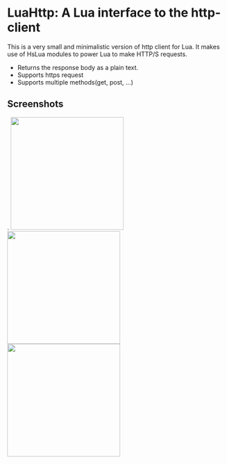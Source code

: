# LuaHttp: A Lua interface to the http-client
This is a very small and minimalistic version of http client for Lua. It makes use of HsLua modules to power Lua to make HTTP/S requests. 
* Returns the response body as a plain text.
* Supports https request
* Supports multiple methods(get, post, ...)

## Screenshots
.
<img src="https://user-images.githubusercontent.com/31537546/76690403-9671ec80-6665-11ea-947e-3b6469c1ef00.png" height="260">
<img src="https://user-images.githubusercontent.com/31537546/76690406-98d44680-6665-11ea-9987-dfdbb53d7785.png" height="260">
<img src="https://user-images.githubusercontent.com/31537546/76690404-970a8300-6665-11ea-892c-e6442aee6f4b.png" height="260">

